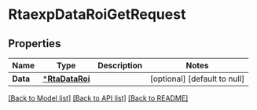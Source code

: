 # RtaexpDataRoiGetRequest

## Properties
Name | Type | Description | Notes
------------ | ------------- | ------------- | -------------
**Data** | [***RtaDataRoi**](rta_data_roi.md) |  | [optional] [default to null]

[[Back to Model list]](../README.md#documentation-for-models) [[Back to API list]](../README.md#documentation-for-api-endpoints) [[Back to README]](../README.md)



